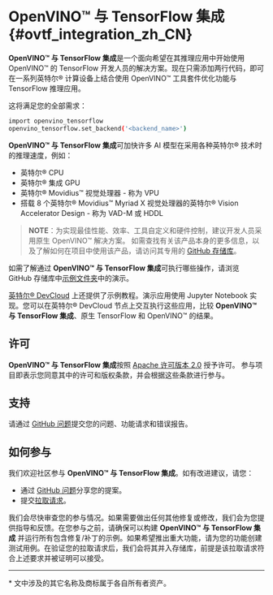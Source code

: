 # OpenVINO™ 与 TensorFlow 集成{#ovtf_integration_zh_CN}

**OpenVINO™ 与 TensorFlow 集成**是一个面向希望在其推理应用中开始使用 OpenVINO™ 的 TensorFlow 开发人员的解决方案。现在只需添加两行代码，即可在一系列英特尔® 计算设备上结合使用 OpenVINO™ 工具套件优化功能与 TensorFlow 推理应用。

这将满足您的全部需求：
```bash
import openvino_tensorflow
openvino_tensorflow.set_backend('<backend_name>')
```

**OpenVINO™ 与 TensorFlow 集成**可加快许多 AI 模型在采用各种英特尔® 技术时的推理速度，例如：
- 英特尔® CPU
- 英特尔® 集成 GPU
- 英特尔® Movidius™ 视觉处理器 - 称为 VPU
- 搭载 8 个英特尔® Movidius™ Myriad X 视觉处理器的英特尔® Vision Accelerator Design - 称为 VAD-M 或 HDDL

> **NOTE**：为实现最佳性能、效率、工具自定义和硬件控制，建议开发人员采用原生 OpenVINO™ 解决方案。
> 如需查找有关该产品本身的更多信息，以及了解如何在项目中使用该产品，请访问其专用的 [GitHub 存储库](https://github.com/openvinotoolkit/openvino_tensorflow/tree/master/docs)。


如需了解通过 **OpenVINO™ 与 TensorFlow 集成**可执行哪些操作，请浏览 GitHub 存储库中[示例文件夹](https://github.com/openvinotoolkit/openvino_tensorflow/tree/master/examples)中的演示。

[英特尔® DevCloud](https://www.intel.com/content/www/us/en/developer/tools/devcloud/edge/build/ovtfoverview.html) 上还提供了示例教程。演示应用使用 Jupyter Notebook 实现。您可以在英特尔® DevCloud 节点上交互执行这些应用，比较 **OpenVINO™ 与 TensorFlow 集成**、原生 TensorFlow 和 OpenVINO™ 的结果。

## 许可
**OpenVINO™ 与 TensorFlow 集成**按照 [Apache 许可版本 2.0](https://github.com/openvinotoolkit/openvino_tensorflow/blob/master/LICENSE) 授予许可。
参与项目即表示您同意其中的许可和版权条款，并会根据这些条款进行参与。

## 支持

请通过 [GitHub 问题](https://github.com/openvinotoolkit/openvino_tensorflow/issues)提交您的问题、功能请求和错误报告。

## 如何参与

我们欢迎社区参与 **OpenVINO™ 与 TensorFlow 集成**。如有改进建议，请您：

* 通过 [GitHub 问题](https://github.com/openvinotoolkit/openvino_tensorflow/issues)分享您的提案。
* 提交[拉取请求](https://github.com/openvinotoolkit/openvino_tensorflow/pulls)。

我们会尽快审查您的参与情况。如果需要做出任何其他修复或修改，我们会为您提供指导和反馈。在您参与之前，请确保可以构建 **OpenVINO™ 与 TensorFlow 集成** 并运行所有包含修复/补丁的示例。如果希望推出重大功能，请为您的功能创建测试用例。在验证您的拉取请求后，我们会将其并入存储库，前提是该拉取请求符合上述要求并被证明可以接受。

---
\* 文中涉及的其它名称及商标属于各自所有者资产。
